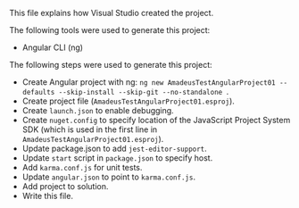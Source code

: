This file explains how Visual Studio created the project.

The following tools were used to generate this project:
- Angular CLI (ng)

The following steps were used to generate this project:
- Create Angular project with ng: `ng new AmadeusTestAngularProject01 --defaults --skip-install --skip-git --no-standalone `.
- Create project file (`AmadeusTestAngularProject01.esproj`).
- Create `launch.json` to enable debugging.
- Create `nuget.config` to specify location of the JavaScript Project System SDK (which is used in the first line in `AmadeusTestAngularProject01.esproj`).
- Update package.json to add `jest-editor-support`.
- Update `start` script in `package.json` to specify host.
- Add `karma.conf.js` for unit tests.
- Update `angular.json` to point to `karma.conf.js`.
- Add project to solution.
- Write this file.
